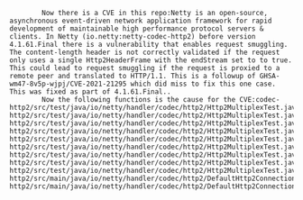 
            Now there is a CVE in this repo:Netty is an open-source, asynchronous event-driven network application framework for rapid development of maintainable high performance protocol servers & clients. In Netty (io.netty:netty-codec-http2) before version 4.1.61.Final there is a vulnerability that enables request smuggling. The content-length header is not correctly validated if the request only uses a single Http2HeaderFrame with the endStream set to to true. This could lead to request smuggling if the request is proxied to a remote peer and translated to HTTP/1.1. This is a followup of GHSA-wm47-8v5p-wjpj/CVE-2021-21295 which did miss to fix this one case. This was fixed as part of 4.1.61.Final..
            Now the following functions is the cause for the CVE:codec-http2/src/test/java/io/netty/handler/codec/http2/Http2MultiplexTest.java:Http2MultiplexTest<C::headerMinusSignContentLengthValidationShouldPropagate();codec-http2/src/test/java/io/netty/handler/codec/http2/Http2MultiplexTest.java:Http2MultiplexTest<C::headerMinusSignContentLengthValidationShouldPropagateWithEndStream();codec-http2/src/test/java/io/netty/handler/codec/http2/Http2MultiplexTest.java:Http2MultiplexTest<C::headerMultipleContentLengthValidationShouldPropagate();codec-http2/src/test/java/io/netty/handler/codec/http2/Http2MultiplexTest.java:Http2MultiplexTest<C::headerMultipleContentLengthValidationShouldPropagate();codec-http2/src/test/java/io/netty/handler/codec/http2/Http2MultiplexTest.java:Http2MultiplexTest<C::headerMultipleContentLengthValidationShouldPropagate();codec-http2/src/test/java/io/netty/handler/codec/http2/Http2MultiplexTest.java:Http2MultiplexTest<C::headerMultipleContentLengthValidationShouldPropagateWithEndStream();codec-http2/src/test/java/io/netty/handler/codec/http2/Http2MultiplexTest.java:Http2MultiplexTest<C::headerPlusSignContentLengthValidationShouldPropagate();codec-http2/src/test/java/io/netty/handler/codec/http2/Http2MultiplexTest.java:Http2MultiplexTest<C::headerPlusSignContentLengthValidationShouldPropagateWithEndStream();codec-http2/src/test/java/io/netty/handler/codec/http2/Http2MultiplexTest.java:Http2MultiplexTest<C::headerSignContentLengthValidationShouldPropagateWithEndStream();codec-http2/src/main/java/io/netty/handler/codec/http2/DefaultHttp2ConnectionDecoder.java:DefaultHttp2ConnectionDecoder::FrameReadListener::onHeadersRead();codec-http2/src/main/java/io/netty/handler/codec/http2/DefaultHttp2ConnectionDecoder.java:DefaultHttp2ConnectionDecoder::FrameReadListener::onHeadersRead();
            